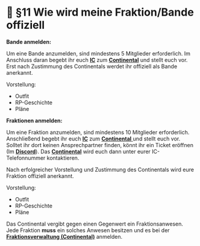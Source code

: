 # 🔫 §11 Wie wird meine Fraktion/Bande offiziell

**Bande anmelden:**

Um eine Bande anzumelden, sind mindestens 5 Mitglieder erforderlich. Im Anschluss daran begebt ihr euch [**IC**](broken-reference) zum [**Continental**](broken-reference) und stellt euch vor. Erst nach Zustimmung des Continentals werdet ihr offiziell als Bande anerkannt.

Vorstellung:

* Outfit
* RP-Geschichte
* Pläne

**Fraktionen anmelden:**

Um eine Fraktion anzumelden, sind mindestens 10 Mitglieder erforderlich. Anschließend begebt ihr euch [**IC**](broken-reference) zum [**Continental** ](broken-reference)und stellt euch vor. Solltet ihr dort keinen Ansprechpartner finden, könnt ihr ein Ticket eröffnen (Im [**Discord**](https://discord.gg/grp-fivem)). Das [**Continental**](broken-reference) wird euch dann unter eurer IC-Telefonnummer kontaktieren.

Nach erfolgreicher Vorstellung und Zustimmung des Continentals wird eure Fraktion offiziell anerkannt.

Vorstellung:

* Outfit
* RP-Geschichte
* Pläne

Das Continental vergibt gegen einen Gegenwert ein Fraktionsanwesen. Jede Fraktion **muss** ein solches Anwesen besitzen und es bei der [**Fraktionsverwaltung (Continental)**](broken-reference) anmelden.
